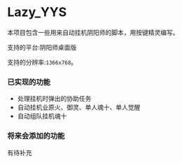 # Lazy_YYS

本项目包含一些用来自动挂机阴阳师的脚本，用按键精灵编写。

支持的平台:阴阳师桌面版

支持的分辨率:`1366x768`。

### 已实现的功能

- 处理挂机时弹出的协助任务
- 自动挂机业原火、御灵、单人魂十、单人觉醒
- 自动组队挂机魂十

### 将来会添加的功能

有待补充
